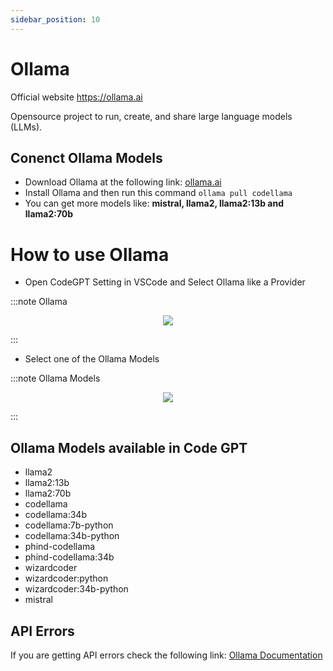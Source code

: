```yaml
---
sidebar_position: 10
---
```


# Ollama

Official website https://ollama.ai

Opensource project to run, create, and share large language models (LLMs).
## Conenct Ollama Models
- Download Ollama at the following link: [ollama.ai](https://ollama.ai/)
- Install Ollama and then run this command ```ollama pull codellama```
- You can get more models like: **mistral, llama2, llama2:13b and llama2:70b**

# How to use Ollama
- Open CodeGPT Setting in VSCode and Select Ollama like a Provider

:::note Ollama
<p align="center">
    <img src="https://github.com/davila7/code-gpt-docs/assets/6216945/ddec585e-84c6-49c4-86ac-be624fbfd9ee" />
</p>
:::

- Select one of the Ollama Models

:::note Ollama Models
<p align="center">
    <img src="https://github.com/davila7/code-gpt-docs/assets/6216945/1bf08939-60fe-4ad1-b588-898c20f2a8e8" />
</p>
:::

## Ollama Models available in Code GPT
- llama2
- llama2:13b
- llama2:70b
- codellama
- codellama:34b
- codellama:7b-python
- codellama:34b-python
- phind-codellama
- phind-codellama:34b
- wizardcoder
- wizardcoder:python
- wizardcoder:34b-python
- mistral

## API Errors
If you are getting API errors check the following link: [Ollama Documentation](https://ollama.ai/)
